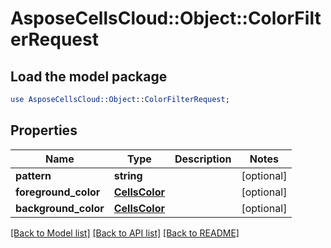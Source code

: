 # AsposeCellsCloud::Object::ColorFilterRequest

## Load the model package
```perl
use AsposeCellsCloud::Object::ColorFilterRequest;
```

## Properties
Name | Type | Description | Notes
------------ | ------------- | ------------- | -------------
**pattern** | **string** |  | [optional] 
**foreground_color** | [**CellsColor**](CellsColor.md) |  | [optional] 
**background_color** | [**CellsColor**](CellsColor.md) |  | [optional] 

[[Back to Model list]](../README.md#documentation-for-models) [[Back to API list]](../README.md#documentation-for-api-endpoints) [[Back to README]](../README.md)


